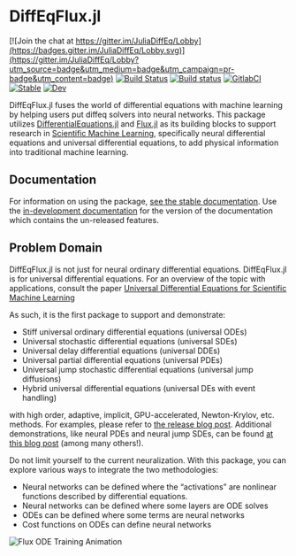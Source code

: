 # DiffEqFlux.jl

[![Join the chat at https://gitter.im/JuliaDiffEq/Lobby](https://badges.gitter.im/JuliaDiffEq/Lobby.svg)](https://gitter.im/JuliaDiffEq/Lobby?utm_source=badge&utm_medium=badge&utm_campaign=pr-badge&utm_content=badge)
[![Build Status](https://travis-ci.org/SciML/DiffEqFlux.jl.svg?branch=master)](https://travis-ci.org/SciML/DiffEqFlux.jl)
[![Build status](https://ci.appveyor.com/api/projects/status/e5a9pad58ojo26ir?svg=true)](https://ci.appveyor.com/project/ChrisRackauckas/diffeqflux-jl)
[![GitlabCI](https://gitlab.com/sciml/DiffEqFlux-jl/badges/master/pipeline.svg)](https://gitlab.com/juliadiffeq/DiffEqFlux-jl/pipelines)
[![Stable](https://img.shields.io/badge/docs-stable-blue.svg)](http://diffeqflux.sciml.ai/stable/)
[![Dev](https://img.shields.io/badge/docs-dev-blue.svg)](http://diffeqflux.sciml.ai/dev/)

DiffEqFlux.jl fuses the world of differential equations with machine learning
by helping users put diffeq solvers into neural networks. This package utilizes
[DifferentialEquations.jl](http://docs.sciml.ai/dev/) and
[Flux.jl](https://fluxml.ai/) as its building blocks to support research in
[Scientific Machine Learning](http://www.stochasticlifestyle.com/the-essential-tools-of-scientific-machine-learning-scientific-ml/),
specifically neural differential equations and universal differential equations,
to add physical information into traditional machine learning.

## Documentation

For information on using the package,
[see the stable documentation](https://diffeqflux.sciml.ai/stable/). Use the
[in-development documentation](https://diffeqflux.sciml.ai/dev/) for the version of
the documentation which contains the un-released features.

## Problem Domain

DiffEqFlux.jl is not just for neural ordinary differential equations.
DiffEqFlux.jl is for universal differential equations. For an overview of the topic
with applications, consult the paper [Universal Differential Equations for Scientific Machine Learning](https://arxiv.org/abs/2001.04385)

As such, it is the first package to support and demonstrate:

- Stiff universal ordinary differential equations (universal ODEs)
- Universal stochastic differential equations (universal SDEs)
- Universal delay differential equations (universal DDEs)
- Universal partial differential equations (universal PDEs)
- Universal jump stochastic differential equations (universal jump diffusions)
- Hybrid universal differential equations (universal DEs with event handling)

with high order, adaptive, implicit, GPU-accelerated, Newton-Krylov, etc.
methods. For examples, please refer to
[the release blog post](https://julialang.org/blog/2019/01/fluxdiffeq).
Additional demonstrations, like neural
PDEs and neural jump SDEs, can be found
[at this blog post](http://www.stochasticlifestyle.com/neural-jump-sdes-jump-diffusions-and-neural-pdes/)
(among many others!).

Do not limit yourself to the current neuralization. With this package, you can
explore various ways to integrate the two methodologies:

- Neural networks can be defined where the “activations” are nonlinear functions
  described by differential equations.
- Neural networks can be defined where some layers are ODE solves
- ODEs can be defined where some terms are neural networks
- Cost functions on ODEs can define neural networks

![Flux ODE Training Animation](https://user-images.githubusercontent.com/1814174/51399500-1f4dd080-1b14-11e9-8c9d-144f93b6eac2.gif)
